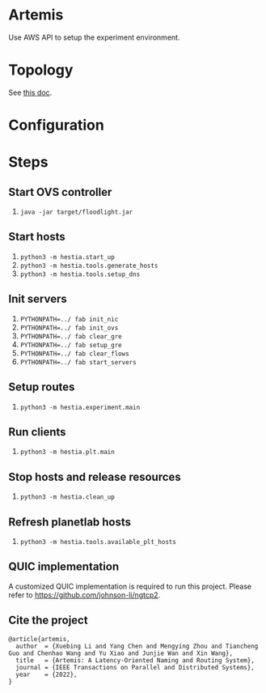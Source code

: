 Artemis
===
Use AWS API to setup the experiment environment.


Topology
===
See [this doc](docs/topology.md).


Configuration
===

Steps
===

## Start OVS controller
1. `java -jar target/floodlight.jar`

## Start hosts
1. `python3 -m hestia.start_up`
1. `python3 -m hestia.tools.generate_hosts`
1. `python3 -m hestia.tools.setup_dns`

## Init servers
1. `PYTHONPATH=../ fab init_nic`
1. `PYTHONPATH=../ fab init_ovs`
1. `PYTHONPATH=../ fab clear_gre`
1. `PYTHONPATH=../ fab setup_gre`
1. `PYTHONPATH=../ fab clear_flows`
1. `PYTHONPATH=../ fab start_servers`

## Setup routes
1. `python3 -m hestia.experiment.main`

## Run clients
1. `python3 -m hestia.plt.main`

## Stop hosts and release resources
1. `python3 -m hestia.clean_up`

## Refresh planetlab hosts
1. `python3 -m hestia.tools.available_plt_hosts`

## QUIC implementation
A customized QUIC implementation is required to run this project. Please refer to https://github.com/johnson-li/ngtcp2. 

## Cite the project 
```
@article{artemis,
  author  = {Xuebing Li and Yang Chen and Mengying Zhou and Tiancheng Guo and Chenhao Wang and Yu Xiao and Junjie Wan and Xin Wang},
  title   = {Artemis: A Latency-Oriented Naming and Routing System},
  journal = {IEEE Transactions on Parallel and Distributed Systems},
  year    = {2022},
}
```
